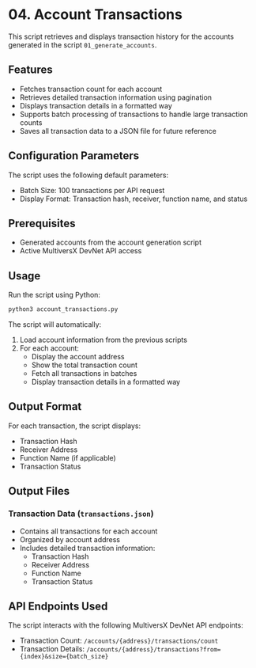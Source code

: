 # 04. Account Transactions

This script retrieves and displays transaction history for the accounts generated in the script `01_generate_accounts`.

## Features

- Fetches transaction count for each account
- Retrieves detailed transaction information using pagination
- Displays transaction details in a formatted way
- Supports batch processing of transactions to handle large transaction counts
- Saves all transaction data to a JSON file for future reference

## Configuration Parameters

The script uses the following default parameters:
- Batch Size: 100 transactions per API request
- Display Format: Transaction hash, receiver, function name, and status

## Prerequisites

- Generated accounts from the account generation script
- Active MultiversX DevNet API access

## Usage

Run the script using Python:
```bash
python3 account_transactions.py
```

The script will automatically:
1. Load account information from the previous scripts
2. For each account:
   - Display the account address
   - Show the total transaction count
   - Fetch all transactions in batches
   - Display transaction details in a formatted way

## Output Format

For each transaction, the script displays:
- Transaction Hash
- Receiver Address
- Function Name (if applicable)
- Transaction Status

## Output Files

### Transaction Data (`transactions.json`)
- Contains all transactions for each account
- Organized by account address
- Includes detailed transaction information:
  - Transaction Hash
  - Receiver Address
  - Function Name
  - Transaction Status

## API Endpoints Used

The script interacts with the following MultiversX DevNet API endpoints:
- Transaction Count: `/accounts/{address}/transactions/count`
- Transaction Details: `/accounts/{address}/transactions?from={index}&size={batch_size}`

